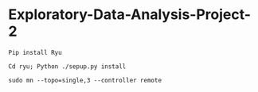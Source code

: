 # Exploratory-Data-Analysis-Project-2

```
Pip install Ryu

Cd ryu; Python ./sepup.py install

sudo mn --topo=single,3 --controller remote
```
